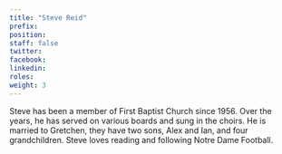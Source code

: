 ```yaml
---
title: "Steve Reid"
prefix:
position:
staff: false
twitter:
facebook:
linkedin:
roles:
weight: 3
---
```


Steve has been a member of First Baptist Church since 1956. Over the years, he has served on various boards and sung in the choirs. He is married to Gretchen, they have two sons, Alex and Ian, and four grandchildren. Steve loves reading and following Notre Dame Football.
